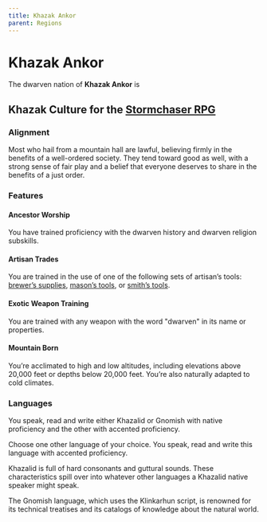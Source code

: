 ```yaml
---
title: Khazak Ankor
parent: Regions
---
```


# Khazak Ankor
The dwarven nation of **Khazak Ankor** is

## Khazak Culture for the [Stormchaser RPG](https://stormchaserroleplaying.com/stormchaserRPG/)

### Alignment
Most who hail from a mountain hall are lawful, believing firmly in the benefits of a well-ordered society. They tend toward good as well, with a strong sense of fair play and a belief that everyone deserves to share in the benefits of a just order.

### Features

#### Ancestor Worship
You have trained proficiency with the dwarven history and dwarven religion subskills.

#### Artisan Trades
You are trained in the use of one of the following sets of artisan’s tools: [brewer’s supplies](https://stormchaserroleplaying.com/stormchaserRPG/Equipment/Tools/ArtisansTools/#brewers-supplies), [mason’s tools](https://stormchaserroleplaying.com/stormchaserRPG/Equipment/Tools/ArtisansTools/#masons-tools), or [smith’s tools](https://stormchaserroleplaying.com/stormchaserRPG/Equipment/Tools/ArtisansTools/#smiths-tools).

#### Exotic Weapon Training
You are trained with any weapon with the word "dwarven" in its name or properties.

#### Mountain Born
You’re acclimated to high and low altitudes, including elevations above 20,000 feet or depths below 20,000 feet. You’re also naturally adapted to cold climates.

### Languages
You speak, read and write either Khazalid or Gnomish with native proficiency and the other with accented proficiency.

Choose one other language of your choice. You speak, read and write this language with accented proficiency.

Khazalid is full of hard consonants and guttural sounds. These characteristics spill over into whatever other languages a Khazalid native speaker might speak.

The Gnomish language, which uses the Klinkarhun script, is renowned for its technical treatises and its catalogs of knowledge about the natural world.
